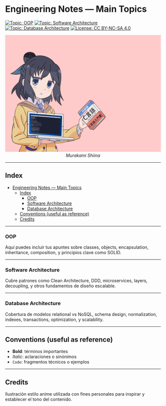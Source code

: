 # Engineering Notes — Main Topics

<!-- Badges -->
[![Topic: OOP](https://img.shields.io/badge/Topic-OOP-blue?style=flat-square)](#oop) [![Topic: Software Architecture](https://img.shields.io/badge/Topic-Software%20Architecture-green?style=flat-square)](#software-architecture) [![Topic: Database Architecture](https://img.shields.io/badge/Topic-Database%20Architecture-orange?style=flat-square)](#database-architecture)
[![License: CC BY-NC-SA 4.0](https://img.shields.io/badge/License-CC%20BY--NC--SA%204.0-lightgrey?style=flat-square)](https://creativecommons.org/licenses/by-nc-sa/4.0/)
<p align="center">
  <img src="./assets/home.png" alt="Doble página del glosario con personaje estilo anime en el centro" width="720" />
  <br/>
  <em>Murakami Shiina</em>
</p>

---

## Index

- [Engineering Notes — Main Topics](#engineering-notes--main-topics)
  - [Index](#index)
    - [OOP](#oop)
    - [Software Architecture](#software-architecture)
    - [Database Architecture](#database-architecture)
  - [Conventions (useful as reference)](#conventions-useful-as-reference)
  - [Credits](#credits)

---

### OOP

Aquí puedes incluir tus apuntes sobre classes, objects, encapsulation, inheritance, composition, y principios clave como SOLID.

---

### Software Architecture

Cubre patrones como Clean Architecture, DDD, microservices, layers, decoupling, y otros fundamentos de diseño escalable.

---

### Database Architecture

Cobertura de modelos relational vs NoSQL, schema design, normalization, indexes, transactions, optimization, y scalability.

---

## Conventions (useful as reference)

- **Bold**: términos importantes  
- _Italic_: aclaraciones o sinónimos  
- `Code`: fragmentos técnicos o ejemplos

---

## Credits

Ilustración estilo anime utilizada con fines personales para inspirar y establecer el tono del contenido.
